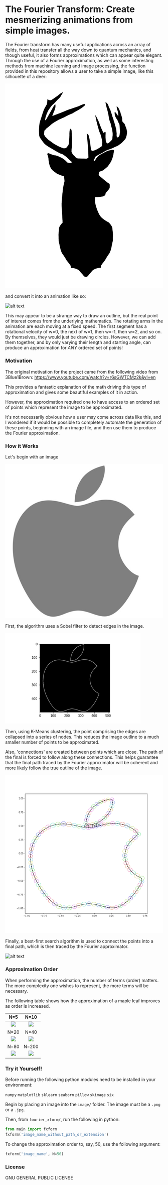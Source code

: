 # The Fourier Transform: Create mesmerizing animations from simple images.

The Fourier transform has many useful applications across an array of fields,
from heat transfer all the way down to quantum mechanics, and though useful,
it also forms approximations which can appear quite elegant.
Through the use of a Fourier approximation, as well as some interesting
methods from machine learning and image processing, the function provided
in this repository allows a user to take a simple image, like this silhouette
of a deer:

![alt text](image/deer.jpg)

and convert it into an animation like so:

![alt text](image/deer.gif)

This may appear to be a strange way to draw an outline, but the real
point of interest comes from the underlying mathematics. The rotating arms
in the animation are each moving at a fixed speed. The first segment has a
rotational velocity of w=0, the next of w=1, then w=-1, then w=2, and so on.
By themselves, they would just be drawing circles. However, we can add
them together, and by only varying their length and starting angle,
can produce an approximation for *ANY* ordered set of points!


### Motivation

The original motivation for the project came from the following video from
3Blue1Brown:
https://www.youtube.com/watch?v=r6sGWTCMz2k&vl=en

This provides a fantastic explanation of the math driving this type
of approximation and gives some beautiful examples of it in action.

However, the approximation required one to have access to an ordered set
of points which represent the image to be approximated.

It's not necessarily obvious how a user may come across data like this,
and I wondered if it would be possible to completely automate the
generation of these points, beginning with an image file, and then use
them to produce the Fourier approximation.


### How it Works

Let's begin with an image

![alt text](image/apple.jpg)

First, the algorithm uses a Sobel filter to detect edges in the image.

![alt text](image/apple_elevation.png)

Then, using K-Means clustering, the point comprising the edges are collapsed
into a series of nodes. This reduces the image outline to a much smaller
number of points to be approximated.

Also, 'connections' are created between points which are close.
The path of the final is forced to follow along these connections.
This helps guarantee that the final path traced by the Fourier approximator
will be coherent and more likely follow the true outline of the image.

![alt text](image/apple_nodes.png)

Finally, a best-first search algorithm is used to connect the points
into a final path, which is then traced by the Fourier approximator.

![alt text](image/apple.gif)



### Approximation Order
When performing the approximation, the number of terms (order) matters.
The more complexity one wishes to represent, the more terms will be necessary.

The following table shows how the approximation of a maple leaf improves
as order is increased.

N=5                        |  N=10
:-------------------------:|:-------------------------:
![](image/maple_5.gif)     |  ![](image/maple_10.gif)
N=20                       |  N=40
![](image/maple_20.gif)    |  ![](image/maple_40.gif)
N=80                       |  N=200
![](image/maple_80.gif)    |  ![](image/maple_200.gif)


### Try it Yourself!
Before running the following python modules need to be installed in your
environment:

`numpy`
`matplotlib`
`sklearn`
`seaborn`
`pillow`
`skimage`
`six`

Begin by placing an image into the `image/` folder. The image must be a
`.png` or a `.jpg`.

Then, from `fourier_xform/`, run the following in python:
```python
from main import fxform
fxform('image_name_without_path_or_extension')
```

To change the approximation order to, say, 50, use the following argument:
```python
fxform('image_name', N=50)
```


### License
GNU GENERAL PUBLIC LICENSE
